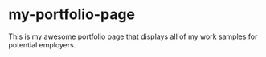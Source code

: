 # my-portfolio-page
This is my awesome portfolio page that displays all of my work samples for potential employers.  
